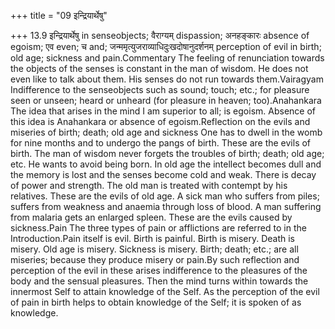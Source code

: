 +++
title = "09 इन्द्रियार्थेषु"

+++
13.9 इन्द्रियार्थेषु in senseobjects; वैराग्यम् dispassion; अनहङ्कारः
absence of egoism; एव even; च and; जन्ममृत्युजराव्याधिदुःखदोषानुदर्शनम्
perception of evil in birth; old age; sickness and pain.Commentary The
feeling of renunciation towards the objects of the senses is constant in
the man of wisdom. He does not even like to talk about them. His senses
do not run towards them.Vairagyam Indifference to the senseobjects such
as sound; touch; etc.; for pleasure seen or unseen; heard or unheard
(for pleasure in heaven; too).Anahankara The idea that arises in the
mind I am superior to all; is egoism. Absence of this idea is Anahankara
or absence of egoism.Reflection on the evils and miseries of birth;
death; old age and sickness One has to dwell in the womb for nine months
and to undergo the pangs of birth. These are the evils of birth. The man
of wisdom never forgets the troubles of birth; death; old age; etc. He
wants to avoid being born. In old age the intellect becomes dull and the
memory is lost and the senses become cold and weak. There is decay of
power and strength. The old man is treated with contempt by his
relatives. These are the evils of old age. A sick man who suffers from
piles; suffers from weakness and anaemia through loss of blood. A man
suffering from malaria gets an enlarged spleen. These are the evils
caused by sickness.Pain The three types of pain or afflictions are
referred to in the Introduction.Pain itself is evil. Birth is painful.
Birth is misery. Death is misery. Old age is misery. Sickness is misery.
Birth; death; etc.; are all miseries; because they produce misery or
pain.By such reflection and perception of the evil in these arises
indifference to the pleasures of the body and the sensual pleasures.
Then the mind turns within towards the innermost Self to attain
knowledge of the Self. As the perception of the evil of pain in birth
helps to obtain knowledge of the Self; it is spoken of as knowledge.
